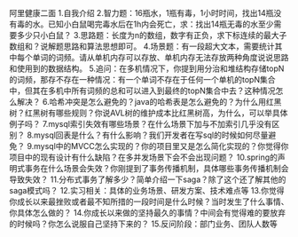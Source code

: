阿里健康二面
1.自我介绍
2.智力题：16瓶水，1瓶有毒，1小时时间，找出14瓶没有毒的水。已知小白鼠喝完毒水后在1h内会死亡，求：找出14瓶无毒的水至少需要多少只小白鼠？
3.思路题：长度为n的数组，数字有正负，求下标连续的最大子数组和？说解题思路和算法思想即可。
4.场景题：有一段超大文本，需要统计其中每个单词的词频。请从单机内存可以存放、单机内存无法存放两种角度说说思路和使用到的数据结构。
5.追问：在多机情况下，你提到用分治和堆结构存储topN的词频，那存不存在一种情况：有一个单词不存在于任何一个单机的topN集合中，但其在多机中所有词频的总和可以进入到最终的topN集合中去？这种情况怎么解决？
6.哈希冲突是怎么避免的？java的哈希表是怎么避免的？为什么用红黑树？红黑树有哪些规则？你说AVL树的维护成本比红黑树高，为什么，可以举具体例子吗？
7.mysql索引失效有哪些场景？在什么场景下加与不加索引几乎没有区别？
8.mysql回表是什么？有什么影响？我们开发者在写sql的时候如何尽量避免？
9.mysql中的MVCC怎么实现的？你的项目里又是怎么简化实现的？你觉得你项目中的现有设计有什么缺陷？在多并发场景下会不会出现问题？
10.spring的声明式事务在什么场景会失效？你刚提到了事务传播机制，具体哪些事务传播机制会导致失效？
11.分布式事务了解多少？简单介绍一下saga？除了这个还了解其他的saga模式吗？
12.实习相关：具体的业务场景、研发方案、技术难点等
13.你觉得你成长以来最挫败或者最不知所措的一段时间是什么时候？当时发生了什么事情、你具体怎么做的？
14.你成长以来做的坚持最久的事情？中间会有觉得难的要放弃的时候吗？你怎么说服自己坚持下来的？
15.反问阶段：部门业务、团队人数等


